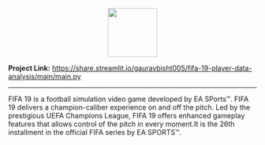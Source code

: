 <div align="center">
<img height="100" src="https://upload.wikimedia.org/wikipedia/commons/a/ac/Fifa19.png">
</div>

**Project Link:** https://share.streamlit.io/gauravbisht005/fifa-19-player-data-analysis/main/main.py

<hr>

<p>FIFA 19 is a football simulation video game developed by EA SPorts™. FIFA 19 delivers a champion-caliber experience on and off the pitch. Led by the prestigious UEFA Champions League, FIFA 19 offers enhanced gameplay features that allows control of the pitch in every moment.It is the 26th installment in the official FIFA series by EA SPORTS™.</p>
